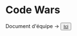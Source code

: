 <h1>Code Wars</h1>
Document d'équipe -> <button><a href="https://drive.google.com/drive/folders/1YOozhvx08uR65PQ8mvOyP4IddzxBN2yB?usp=sharing">Ici</a></button>
